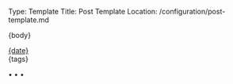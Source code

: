 Type: Template
Title: Post Template
Location: /configuration/post-template.md

<!-- Post Template from GitHub repo -->
<article>

{body}
<aside class="post-info">
  <a href="{location}"><i class="fa-solid fa-clock"></i> {date}</a>
</aside>
<aside class="post-tags">
  {tags}
</aside>
</article>

<span class="divider">&bull; &bull; &bull;</span>
